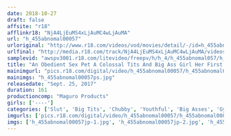 ```yaml
---
date: 2018-10-27
draft: false
affsite: "r18"
afflinkr18: "NjA4LjEuMS4xLjAuMC4wLjAuMA"
url: "h_455abnomal00057"
urloriginal: "http://www.r18.com/videos/vod/movies/detail/-/id=h_455abnomal00057"
urlfinal: "http://media.r18.com/track/NjA4LjEuMS4xLjAuMC4wLjAuMA/videos/vod/movies/detail/-/id=h_455abnomal00057"
samplevid: "awspv3001.r18.com/litevideo/freepv/h/h_4/h_455abnomal057/h_455abnomal057_dmb_w.mp4"
title: "An Obedient Sex Pet A Colossal Tits And Big Ass Girl Her First AV Shoot A Plump And Pudgy Breaking In Session"
mainimgurl: "pics.r18.com/digital/video/h_455abnomal00057/h_455abnomal00057ps.jpg"
mainimgs: "h_455abnomal00057ps.jpg"
releasedate: "Sept. 25, 2017"
duration: 161
productioncomp: "Maguro Products"
girls: ['----']
categories: ['Slut', 'Big Tits', 'Chubby', 'Youthful', 'Big Asses', 'Gym Clothes', 'School Uniform', 'Documentary', 'Hi-Def']
imgurls: ['pics.r18.com/digital/video/h_455abnomal00057/h_455abnomal00057jp-1.jpg', 'pics.r18.com/digital/video/h_455abnomal00057/h_455abnomal00057jp-2.jpg', 'pics.r18.com/digital/video/h_455abnomal00057/h_455abnomal00057jp-3.jpg', 'pics.r18.com/digital/video/h_455abnomal00057/h_455abnomal00057jp-4.jpg', 'pics.r18.com/digital/video/h_455abnomal00057/h_455abnomal00057jp-5.jpg', 'pics.r18.com/digital/video/h_455abnomal00057/h_455abnomal00057jp-6.jpg', 'pics.r18.com/digital/video/h_455abnomal00057/h_455abnomal00057jp-7.jpg', 'pics.r18.com/digital/video/h_455abnomal00057/h_455abnomal00057jp-8.jpg', 'pics.r18.com/digital/video/h_455abnomal00057/h_455abnomal00057jp-9.jpg', 'pics.r18.com/digital/video/h_455abnomal00057/h_455abnomal00057jp-10.jpg', 'pics.r18.com/digital/video/h_455abnomal00057/h_455abnomal00057jp-11.jpg', 'pics.r18.com/digital/video/h_455abnomal00057/h_455abnomal00057jp-12.jpg', 'pics.r18.com/digital/video/h_455abnomal00057/h_455abnomal00057jp-13.jpg', 'pics.r18.com/digital/video/h_455abnomal00057/h_455abnomal00057jp-14.jpg', 'pics.r18.com/digital/video/h_455abnomal00057/h_455abnomal00057jp-15.jpg', 'pics.r18.com/digital/video/h_455abnomal00057/h_455abnomal00057jp-16.jpg', 'pics.r18.com/digital/video/h_455abnomal00057/h_455abnomal00057jp-17.jpg', 'pics.r18.com/digital/video/h_455abnomal00057/h_455abnomal00057jp-18.jpg', 'pics.r18.com/digital/video/h_455abnomal00057/h_455abnomal00057jp-19.jpg', 'pics.r18.com/digital/video/h_455abnomal00057/h_455abnomal00057jp-20.jpg']
imgs: ['h_455abnomal00057jp-1.jpg', 'h_455abnomal00057jp-2.jpg', 'h_455abnomal00057jp-3.jpg', 'h_455abnomal00057jp-4.jpg', 'h_455abnomal00057jp-5.jpg', 'h_455abnomal00057jp-6.jpg', 'h_455abnomal00057jp-7.jpg', 'h_455abnomal00057jp-8.jpg', 'h_455abnomal00057jp-9.jpg', 'h_455abnomal00057jp-10.jpg', 'h_455abnomal00057jp-11.jpg', 'h_455abnomal00057jp-12.jpg', 'h_455abnomal00057jp-13.jpg', 'h_455abnomal00057jp-14.jpg', 'h_455abnomal00057jp-15.jpg', 'h_455abnomal00057jp-16.jpg', 'h_455abnomal00057jp-17.jpg', 'h_455abnomal00057jp-18.jpg', 'h_455abnomal00057jp-19.jpg', 'h_455abnomal00057jp-20.jpg']
---
```

